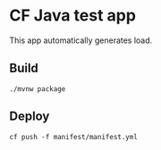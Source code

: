 # CF Java test app

This app automatically generates load.

## Build

`./mvnw package`

## Deploy

`cf push -f manifest/manifest.yml`
